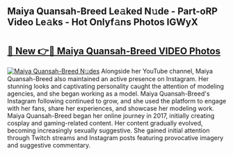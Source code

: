 ## Maiya Quansah-Breed Le𝚊ked N𝚞de - Part-oRP Video Le𝚊ks - Hot Onlyf𝚊ns Photos IGWyX

# <h2><a href="http://ac48218.deff.icu/?id=Maiya+Quansah-Breed">🔗 New 👉🔴 Maiya Quansah-Breed VIDEO Photos</a></h2>

[![Maiya Quansah-Breed N𝚞des](https://i.imgur.com/rIISA9y.gif)](http://ac48218.deff.icu/?id=Maiya+Quansah-Breed)
Alongside her YouTube channel, Maiya Quansah-Breed also maintained an active presence on Instagram. Her stunning looks and captivating personality caught the attention of modeling agencies, and she began working as a model. Maiya Quansah-Breed's Instagram following continued to grow, and she used the platform to engage with her fans, share her experiences, and showcase her modeling work. Maiya Quansah-Breed began her online journey in 2017, initially creating cosplay and gaming-related content. Her content gradually evolved, becoming increasingly sexually suggestive. She gained initial attention through Twitch streams and Instagram posts featuring provocative imagery and suggestive commentary.
